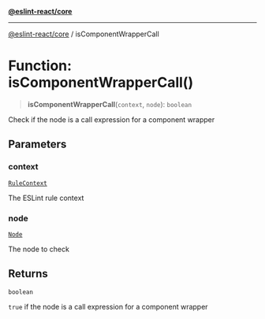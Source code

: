 [**@eslint-react/core**](../README.md)

***

[@eslint-react/core](../README.md) / isComponentWrapperCall

# Function: isComponentWrapperCall()

> **isComponentWrapperCall**(`context`, `node`): `boolean`

Check if the node is a call expression for a component wrapper

## Parameters

### context

[`RuleContext`](../-internal-/type-aliases/RuleContext.md)

The ESLint rule context

### node

[`Node`](../-internal-/type-aliases/Node.md)

The node to check

## Returns

`boolean`

`true` if the node is a call expression for a component wrapper
